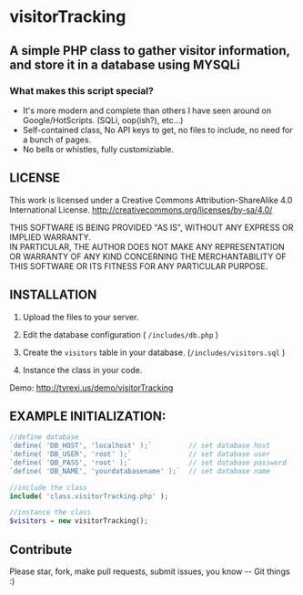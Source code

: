 # visitorTracking
## A simple PHP class to gather visitor information, and store it in a database using MYSQLi


### What makes this script special? 
- It's more modern and complete than others I have seen around on Google/HotScripts. (SQLi, oop(ish?), etc...)
- Self-contained class, No API keys to get, no files to include,  no need for a bunch of pages.
- No bells or whistles, fully customiziable.


## LICENSE
This work is licensed under a Creative Commons Attribution-ShareAlike 4.0 International License.
http://creativecommons.org/licenses/by-sa/4.0/

THIS SOFTWARE IS BEING PROVIDED "AS IS", WITHOUT ANY EXPRESS OR IMPLIED WARRANTY.  
IN PARTICULAR, THE AUTHOR DOES NOT MAKE ANY REPRESENTATION OR WARRANTY OF ANY KIND 
CONCERNING THE MERCHANTABILITY OF THIS SOFTWARE OR ITS FITNESS FOR ANY PARTICULAR PURPOSE.


## INSTALLATION
1. Upload the files to your server. 

1. Edit the database configuration ( `/includes/db.php` ) 

1. Create the `visitors` table in your database. (`/includes/visitors.sql` )

1. Instance the class in your code.

Demo: http://tyrexi.us/demo/visitorTracking


## EXAMPLE INITIALIZATION:
```php
//define database
`define( 'DB_HOST', 'localhost' );`			// set database host
`define( 'DB_USER', 'root' );` 				// set database user
`define( 'DB_PASS', 'root' );` 				// set database password
`define( 'DB_NAME', 'yourdatabasename' );`	// set database name

//include the class
include( 'class.visitorTracking.php' );

//instance the class
$visitors = new visitorTracking();
```

## Contribute 
Please star, fork, make pull requests, submit issues, you know -- Git things :) 

